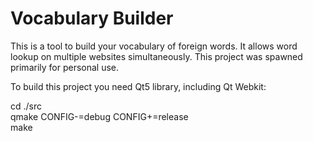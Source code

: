 # Vocabulary Builder

This is a tool to build your vocabulary of foreign words. It allows word lookup on multiple websites simultaneously. This project was spawned primarily for personal use.

To build this project you need Qt5 library, including Qt Webkit:

cd ./src  
qmake CONFIG-=debug CONFIG+=release  
make

